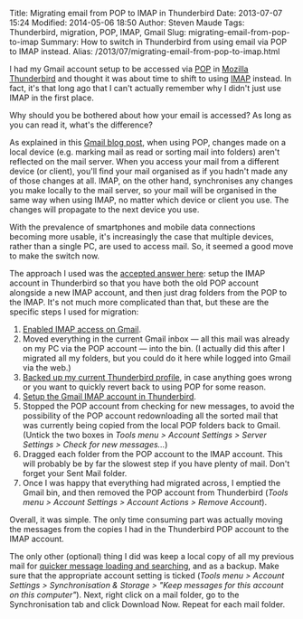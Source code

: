 Title: Migrating email from POP to IMAP in Thunderbird
Date: 2013-07-07 15:24
Modified: 2014-05-06 18:50
Author: Steven Maude
Tags: Thunderbird, migration, POP, IMAP, Gmail
Slug: migrating-email-from-pop-to-imap
Summary: How to switch in Thunderbird from using email via POP to IMAP instead.
Alias: /2013/07/migrating-email-from-pop-to-imap.html

I had my Gmail account setup to be accessed via
[POP](https://en.wikipedia.org/wiki/Post_Office_Protocol) in [Mozilla
Thunderbird](http://www.mozilla.org/en-GB/thunderbird/) and thought it
was about time to shift to using
[IMAP](https://en.wikipedia.org/wiki/Internet_Message_Access_Protocol)
instead. In fact, it's that long ago that I can't actually remember why
I didn't just use IMAP in the first place.

Why should you be bothered about how your email is accessed? As long as
you can read it, what's the difference?

As explained in this [Gmail blog
post](http://gmailblog.blogspot.com/2008/05/getting-gmail-anywhere-imap-versus-pop.html),
when using POP, changes made on a local device (e.g. marking mail as
read or sorting mail into folders) aren't reflected on the mail server.
When you access your mail from a different device (or client), you'll
find your mail organised as if you hadn't made any of those changes at
all. IMAP, on the other hand, synchronises any changes you make locally
to the mail server, so your mail will be organised in the same way when
using IMAP, no matter which device or client you use. The changes will
propagate to the next device you use.

With the prevalence of smartphones and mobile data connections becoming
more usable, it's increasingly the case that multiple devices, rather
than a single PC, are used to access mail. So, it seemed a good move to
make the switch now.

The approach I used was the [accepted answer
here](http://superuser.com/questions/317274/convert-a-gmail-account-from-pop-to-imap-and-keep-folder-structure):
setup the IMAP account in Thunderbird so that you have both the old POP
account alongside a new IMAP account, and then just drag folders from
the POP to the IMAP. It's not much more complicated than that, but these
are the specific steps I used for migration:

1. [Enabled IMAP access on
Gmail](https://support.google.com/mail/answer/77695).
2. Moved everything in the current Gmail inbox — all this mail was
already on my PC via the POP account — into the bin. (I actually did
this after I migrated all my folders, but you could do it here while
logged into Gmail via the web.)
3. [Backed up my current Thunderbird
profile](http://kb.mozillazine.org/Profile_backup), in case anything
goes wrong or you want to quickly revert back to using POP for some
reason.
4. [Setup the Gmail IMAP account in
Thunderbird](https://support.mozillamessaging.com/en-US/kb/thunderbird-and-gmail).
5. Stopped the POP account from checking for new messages, to avoid the
possibility of the POP account redownloading all the sorted mail that
was currently being copied from the local POP folders back to Gmail.
(Untick the two boxes in *Tools menu \> Account Settings \> Server
Settings \> Check for new messages...*)
6. Dragged each folder from the POP account to the IMAP account. This
will probably be by far the slowest step if you have plenty of mail.
Don't forget your Sent Mail folder.
7. Once I was happy that everything had migrated across, I emptied the
Gmail bin, and then removed the POP account from Thunderbird (*Tools
menu \> Account Settings \> Account Actions \> Remove Account*).

Overall, it was simple. The only time consuming part was actually moving
the messages from the copies I had in the Thunderbird POP account to the
IMAP account.

The only other (optional) thing I did was keep a local copy of all my
previous mail for [quicker message loading and
searching](https://support.mozillamessaging.com/en-US/kb/imap-synchronization#w_benefits-of-imap),
and as a backup. Make sure that the appropriate account setting is
ticked (*Tools menu \> Account Settings \> Synchronisation & Storage \>
"Keep messages for this account on this computer"*). Next, right click
on a mail folder, go to the Synchronisation tab and click Download Now.
Repeat for each mail folder.

